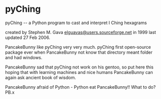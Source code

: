 # pyChing
pyChing -- a Python program to cast and interpret I Ching hexagrams

created by Stephen M. Gava <elguavas@users.sourceforge.net> in 1999
last updated 27 Feb 2006.

PancakeBunny like pyChing very very much. pyChing first open-source package ever
when PancakeBunny not know that directory meant folder and had windows.

PancakeBunny sad that pyChing not work on his gentoo, so put here this
hoping that with learning machines and nice humans PancakeBunny can again
ask ancient book of wisdom.

PancakeBunny afraid of Python - Python eat PancakeBunny!!
What to do?
PB.x
